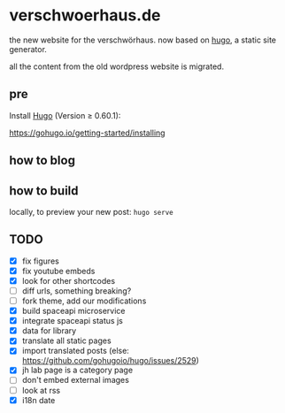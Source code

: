 verschwoerhaus.de
=================

the new website for the verschwörhaus. now based on [hugo](https://gohugo.io), a static site generator.

all the content from the old wordpress website is migrated.

pre
---
Install [Hugo](https://gohugo.io) (Version ≥ 0.60.1):

https://gohugo.io/getting-started/installing


how to blog
-----------


how to build
------------

locally, to preview your new post: `hugo serve`



TODO
----
- [x] fix figures 
- [x] fix youtube embeds
- [x] look for other shortcodes
- [ ] diff urls, something breaking?
- [ ] fork theme, add our modifications
- [x] build spaceapi microservice
- [x] integrate spaceapi status js
- [x] data for library
- [x] translate all static pages
- [x] import translated posts (else: https://github.com/gohugoio/hugo/issues/2529)
- [x] jh lab page is a category page
- [ ] don't embed external images
- [ ] look at rss
- [x] i18n date
